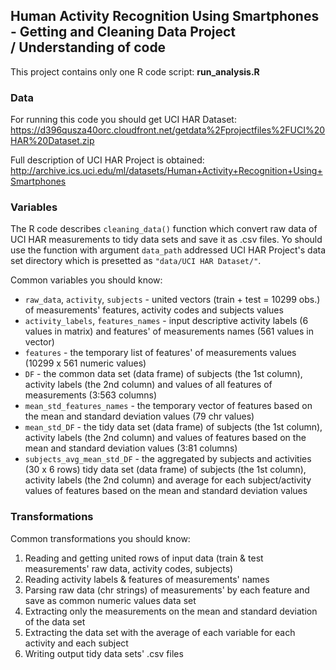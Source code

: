 ## Human Activity Recognition Using Smartphones - Getting and Cleaning Data Project <br />/ Understanding of code ##

This project contains only one R code script: **run_analysis.R**


### Data ###

For running this code you should get UCI HAR Dataset:
https://d396qusza40orc.cloudfront.net/getdata%2Fprojectfiles%2FUCI%20HAR%20Dataset.zip

Full description of UCI HAR Project is obtained:
http://archive.ics.uci.edu/ml/datasets/Human+Activity+Recognition+Using+Smartphones


### Variables ###

The R code describes `cleaning_data()` function which convert raw data of UCI HAR measurements to tidy data sets and save it as .csv files.
Yo should use the function with argument `data_path` addressed UCI HAR Project's data set directory which is presetted as `"data/UCI HAR Dataset/"`.

Common variables you should know:
* `raw_data`, `activity`, `subjects` - united vectors (train + test = 10299 obs.) of measurements' features, activity codes and subjects values
* `activity_labels`, `features_names` - input descriptive activity labels (6 values in matrix) and features' of measurements names (561 values in vector)
* `features` - the temporary list of features' of measurements values (10299 x 561 numeric values)
* `DF` - the common data set (data frame) of subjects (the 1st column), activity labels (the 2nd column) and values of all features of measurements (3:563 columns) 
* `mean_std_features_names` - the temporary vector of features based on the mean and standard deviation values (79 chr values)
* `mean_std_DF` - the tidy data set (data frame) of subjects (the 1st column), activity labels (the 2nd column) and values of features based on the mean and standard deviation values (3:81 columns)
* `subjects_avg_mean_std_DF` - the aggregated by subjects and activities (30 x 6 rows) tidy data set (data frame) of subjects (the 1st column), activity labels (the 2nd column) and average for each subject/activity values of features based on the mean and standard deviation values


### Transformations ###

Common transformations you should know:
1. Reading and getting united rows of input data (train & test measurements' raw data, activity codes, subjects) <br />
2. Reading activity labels & features of measurements' names <br />
3. Parsing raw data (chr strings) of measurements' by each feature and save as common numeric values data set <br />
4. Extracting only the measurements on the mean and standard deviation of the data set <br />
5. Extracting the data set with the average of each variable for each activity and each subject <br />
6. Writing output tidy data sets' .csv files

